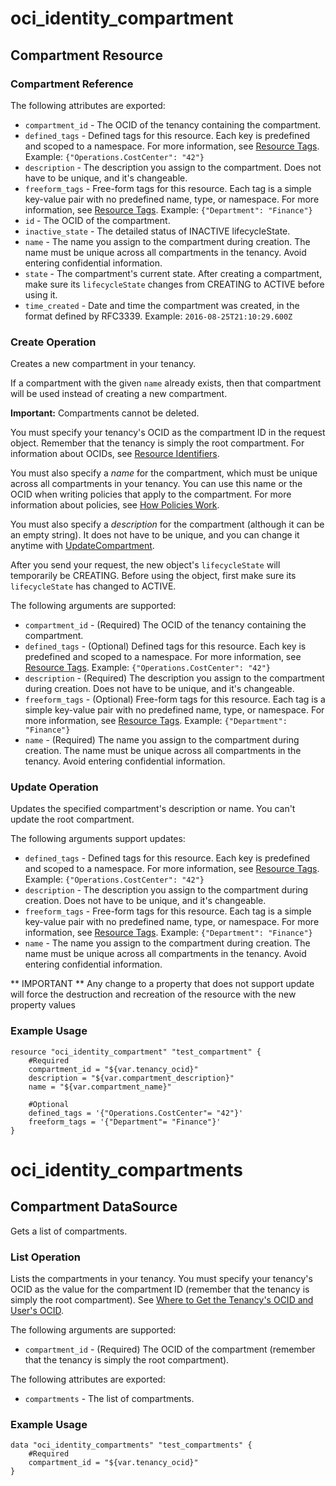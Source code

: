 # oci_identity_compartment

## Compartment Resource

### Compartment Reference

The following attributes are exported:

* `compartment_id` - The OCID of the tenancy containing the compartment.
* `defined_tags` - Defined tags for this resource. Each key is predefined and scoped to a namespace. For more information, see [Resource Tags](https://docs.us-phoenix-1.oraclecloud.com/Content/General/Concepts/resourcetags.htm). Example: `{"Operations.CostCenter": "42"}` 
* `description` - The description you assign to the compartment. Does not have to be unique, and it's changeable.
* `freeform_tags` - Free-form tags for this resource. Each tag is a simple key-value pair with no predefined name, type, or namespace. For more information, see [Resource Tags](https://docs.us-phoenix-1.oraclecloud.com/Content/General/Concepts/resourcetags.htm). Example: `{"Department": "Finance"}` 
* `id` - The OCID of the compartment.
* `inactive_state` - The detailed status of INACTIVE lifecycleState.
* `name` - The name you assign to the compartment during creation. The name must be unique across all compartments in the tenancy. Avoid entering confidential information. 
* `state` - The compartment's current state. After creating a compartment, make sure its `lifecycleState` changes from CREATING to ACTIVE before using it. 
* `time_created` - Date and time the compartment was created, in the format defined by RFC3339.  Example: `2016-08-25T21:10:29.600Z` 



### Create Operation
Creates a new compartment in your tenancy.

If a compartment with the given `name` already exists, then that compartment will be used instead of creating a new compartment.

**Important:** Compartments cannot be deleted.

You must specify your tenancy's OCID as the compartment ID in the request object. Remember that the tenancy
is simply the root compartment. For information about OCIDs, see
[Resource Identifiers](https://docs.us-phoenix-1.oraclecloud.com/Content/General/Concepts/identifiers.htm).

You must also specify a *name* for the compartment, which must be unique across all compartments in
your tenancy. You can use this name or the OCID when writing policies that apply
to the compartment. For more information about policies, see
[How Policies Work](https://docs.us-phoenix-1.oraclecloud.com/Content/Identity/Concepts/policies.htm).

You must also specify a *description* for the compartment (although it can be an empty string). It does
not have to be unique, and you can change it anytime with
[UpdateCompartment](https://docs.us-phoenix-1.oraclecloud.com/api/#/en/identity/20160918/Compartment/UpdateCompartment).

After you send your request, the new object's `lifecycleState` will temporarily be CREATING. Before using the
object, first make sure its `lifecycleState` has changed to ACTIVE.


The following arguments are supported:

* `compartment_id` - (Required) The OCID of the tenancy containing the compartment.
* `defined_tags` - (Optional) Defined tags for this resource. Each key is predefined and scoped to a namespace. For more information, see [Resource Tags](https://docs.us-phoenix-1.oraclecloud.com/Content/General/Concepts/resourcetags.htm). Example: `{"Operations.CostCenter": "42"}` 
* `description` - (Required) The description you assign to the compartment during creation. Does not have to be unique, and it's changeable. 
* `freeform_tags` - (Optional) Free-form tags for this resource. Each tag is a simple key-value pair with no predefined name, type, or namespace. For more information, see [Resource Tags](https://docs.us-phoenix-1.oraclecloud.com/Content/General/Concepts/resourcetags.htm). Example: `{"Department": "Finance"}` 
* `name` - (Required) The name you assign to the compartment during creation. The name must be unique across all compartments in the tenancy. Avoid entering confidential information. 


### Update Operation
Updates the specified compartment's description or name. You can't update the root compartment.

The following arguments support updates:
* `defined_tags` - Defined tags for this resource. Each key is predefined and scoped to a namespace. For more information, see [Resource Tags](https://docs.us-phoenix-1.oraclecloud.com/Content/General/Concepts/resourcetags.htm). Example: `{"Operations.CostCenter": "42"}` 
* `description` - The description you assign to the compartment during creation. Does not have to be unique, and it's changeable. 
* `freeform_tags` - Free-form tags for this resource. Each tag is a simple key-value pair with no predefined name, type, or namespace. For more information, see [Resource Tags](https://docs.us-phoenix-1.oraclecloud.com/Content/General/Concepts/resourcetags.htm). Example: `{"Department": "Finance"}` 
* `name` - The name you assign to the compartment during creation. The name must be unique across all compartments in the tenancy. Avoid entering confidential information. 


** IMPORTANT **
Any change to a property that does not support update will force the destruction and recreation of the resource with the new property values

### Example Usage

```hcl
resource "oci_identity_compartment" "test_compartment" {
	#Required
	compartment_id = "${var.tenancy_ocid}"
	description = "${var.compartment_description}"
	name = "${var.compartment_name}"

	#Optional
	defined_tags = '{"Operations.CostCenter"= "42"}'
	freeform_tags = '{"Department"= "Finance"}'
}
```

# oci_identity_compartments

## Compartment DataSource

Gets a list of compartments.

### List Operation
Lists the compartments in your tenancy. You must specify your tenancy's OCID as the value
for the compartment ID (remember that the tenancy is simply the root compartment).
See [Where to Get the Tenancy's OCID and User's OCID](https://docs.us-phoenix-1.oraclecloud.com/Content/API/Concepts/apisigningkey.htm#five).

The following arguments are supported:

* `compartment_id` - (Required) The OCID of the compartment (remember that the tenancy is simply the root compartment). 


The following attributes are exported:

* `compartments` - The list of compartments.

### Example Usage

```hcl
data "oci_identity_compartments" "test_compartments" {
	#Required
	compartment_id = "${var.tenancy_ocid}"
}
```
